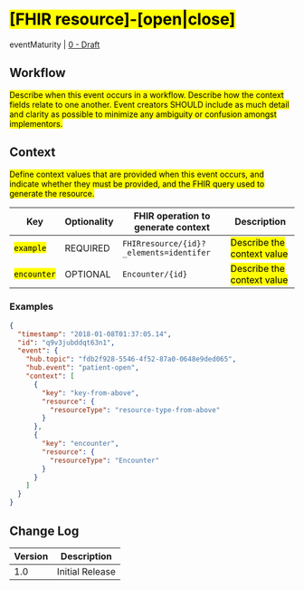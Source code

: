 # <mark>[FHIR resource]-[open|close]</mark>

eventMaturity | [0 - Draft](../../specification/STU1/#event-maturity-model)

## Workflow

<mark>Describe when this event occurs in a workflow. Describe how the context fields relate to one another. Event creators SHOULD include as much detail and clarity as possible to minimize any ambiguity or confusion amongst implementors.</mark>

## Context

<mark>Define context values that are provided when this event occurs, and indicate whether they must be provided, and the FHIR query used to generate the resource. </mark>

Key | Optionality | FHIR operation to generate context | Description
----- | -------- | ---- | ---- 
<mark>`example`</mark> | REQUIRED | `FHIRresource/{id}?_elements=identifer` | <mark>Describe the context value</mark>
<mark>`encounter`</mark> | OPTIONAL | `Encounter/{id}` | <mark>Describe the context value</mark>

### Examples

<mark>

```json
{
  "timestamp": "2018-01-08T01:37:05.14",
  "id": "q9v3jubddqt63n1",
  "event": {
    "hub.topic": "fdb2f928-5546-4f52-87a0-0648e9ded065",
    "hub.event": "patient-open",
    "context": [
      {
        "key": "key-from-above",
        "resource": {
          "resourceType": "resource-type-from-above"
        }
      },
      {
        "key": "encounter",
        "resource": {
          "resourceType": "Encounter"
        } 
      }
    ]
  }
}
```

</mark>

## Change Log

Version | Description
---- | ----
1.0 | Initial Release
